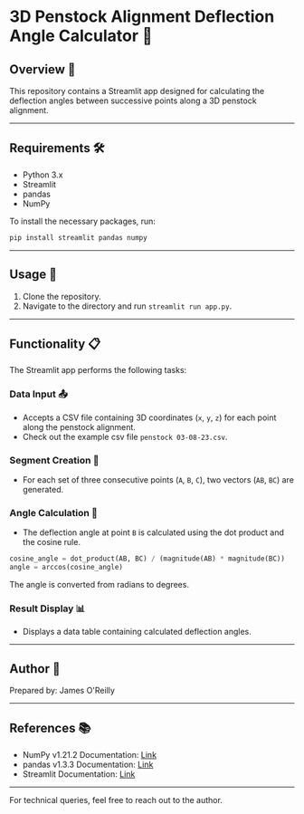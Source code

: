 # 3D Penstock Alignment Deflection Angle Calculator 🧮

## Overview 📖
This repository contains a Streamlit app designed for calculating the deflection angles between successive points along a 3D penstock alignment.

---

## Requirements 🛠️

- Python 3.x
- Streamlit
- pandas
- NumPy

To install the necessary packages, run:
```bash
pip install streamlit pandas numpy
```

---

## Usage 🚀
1. Clone the repository.
2. Navigate to the directory and run `streamlit run app.py`.

---

## Functionality 📋
The Streamlit app performs the following tasks:

### Data Input 📤
- Accepts a CSV file containing 3D coordinates (`x`, `y`, `z`) for each point along the penstock alignment.
- Check out the example csv file `penstock 03-08-23.csv`.

### Segment Creation 🔗
- For each set of three consecutive points (`A`, `B`, `C`), two vectors (`AB`, `BC`) are generated.

### Angle Calculation 📐
- The deflection angle at point `B` is calculated using the dot product and the cosine rule.

```python
cosine_angle = dot_product(AB, BC) / (magnitude(AB) * magnitude(BC))
angle = arccos(cosine_angle)
```

The angle is converted from radians to degrees.

### Result Display 📊
- Displays a data table containing calculated deflection angles.

---

## Author 📝
Prepared by: James O'Reilly

---

## References 📚
- NumPy v1.21.2 Documentation: [Link](https://numpy.org/doc/1.21/)
- pandas v1.3.3 Documentation: [Link](https://pandas.pydata.org/pandas-docs/version/1.3/)
- Streamlit Documentation: [Link](https://docs.streamlit.io/)

---

For technical queries, feel free to reach out to the author.
